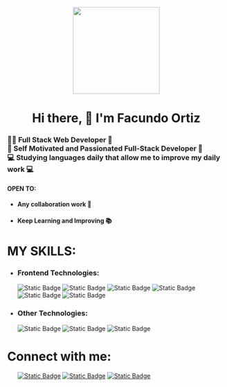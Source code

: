 <div id="Titulo" align="center">
      <img src="https://media.giphy.com/media/qgQUggAC3Pfv687qPC/giphy.gif" width="200px">
      <h1>Hi there, 👋 I'm Facundo Ortiz</h1>
</div>
<div id="Sub-titulo" align="left">
      <h3>
      👨‍💻 Full Stack Web Developer 🤖<br>
      🚀 Self Motivated and Passionated Full-Stack Developer 🚀<br>
      💻 Studying languages daily that allow me to improve my daily work 💻
      </h3>
</div>
<div id="Titulo-descripcion" align="left">
      <h4>OPEN TO:</h4>
      <ul class="descripcion">
      <li><h4>Any collaboration work 🤝</h4></li>
      <li><h4>Keep Learning and Improving 📚</h4></li>
      </ul>
</div>
    <h1>MY SKILLS:</h1>
    <ul class="skills-list">
      <li id="Frontend-skills"><h3>Frontend Technologies:</h3></li>
      <img alt="Static Badge" src="https://img.shields.io/badge/HTML5-red?style=plastico&logo=html5&logoColor=red&color=black">
      <img alt="Static Badge" src="https://img.shields.io/badge/CSS3-skyblue?style=plastico&logo=css3&logoColor=skyblue&color=black">
      <img alt="Static Badge" src="https://img.shields.io/badge/JAVASCRIPT-black?style=plastico&logo=javascript">
      <img alt="Static Badge" src="https://img.shields.io/badge/ANGULAR-red?style=plastico&logo=angular&logoColor=red&color=black">
      <img alt="Static Badge" src="https://img.shields.io/badge/REACT%20JS-skyblue?style=plastico&logo=react&logoColor=skyblue&color=black">
      <img alt="Static Badge" src="https://img.shields.io/badge/SASS-pink?style=plastico&logo=sass&logoColor=pink&color=black">
      <li id="Other-skills"><h3>Other Technologies:</h3></li>
      <img alt="Static Badge" src="https://img.shields.io/badge/NODE.JS-green?style=plastico&logo=node.js&logoColor=green&color=black">
      <img alt="Static Badge" src="https://img.shields.io/badge/GIT-red?style=plastico&logo=git&logoColor=red&color=black">
      <img alt="Static Badge" src="https://img.shields.io/badge/GITHUB-black?style=plastico&logo=github&logoColor=white&color=black">
    </ul>
<h1>Connect with me:</h1>
<ul>
<a href="https://www.linkedin.com/in/damian-ortiz-dev"><img alt="Static Badge" src="https://img.shields.io/badge/LINKEDIN-blue?style=plastico&logo=linkedin&logoColor=blue&color=black"></a>
<a href="mailto:damianortizdev@gmail.com"><img alt="Static Badge" src="https://img.shields.io/badge/GMAIL-red?style=plastico&logo=gmail&logoColor=red&color=black"></a>
<a href="https://api.whatsapp.com/send?phone=5401122906819&text="><img alt="Static Badge" src="https://img.shields.io/badge/WHATSAPP-green?style=plastico&logo=whatsapp&logoColor=green&color=black"></a>
</ul>
</body>
</html>
